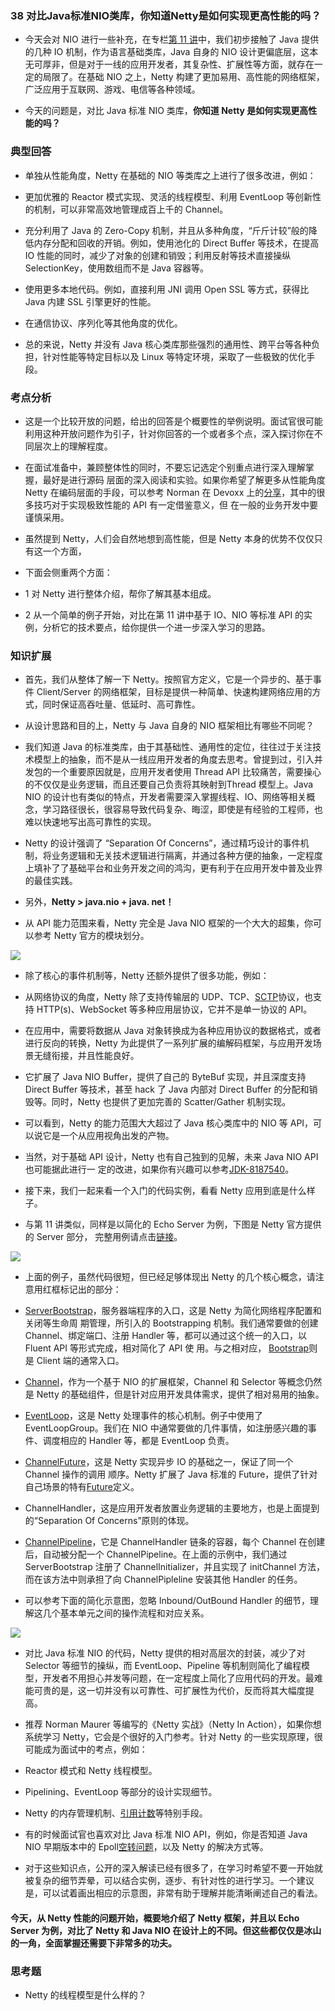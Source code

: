 ### 38 对比Java标准NIO类库，你知道Netty是如何实现更高性能的吗？
- 今天会对 NIO 进行一些补充，在专栏[第 11 讲](https://github.com/lu666666/notebooks/blob/master/java/0/1/11.md)中，我们初步接触了 Java 提供的几种 IO 机制，作为语言基础类库，Java 自身的 NIO 设计更偏底层，这本无可厚非，但是对于一线的应用开发者，其复杂性、扩展性等方面，就存在一定的局限了。在基础 NIO 之上，Netty 构建了更加易用、高性能的网络框架，广泛应用于互联网、游戏、电信等各种领域。
>
- 今天的问题是，对比 Java 标准 NIO 类库，**你知道 Netty 是如何实现更高性能的吗？**
>
### 典型回答
- 单独从性能角度，Netty 在基础的 NIO 等类库之上进行了很多改进，例如：
>
- 更加优雅的 Reactor 模式实现、灵活的线程模型、利用 EventLoop 等创新性的机制，可以非常高效地管理成百上千的 Channel。
>
- 充分利用了 Java 的 Zero-Copy 机制，并且从多种角度，“斤斤计较”般的降低内存分配和回收的开销。例如，使用池化的 Direct Buffer 等技术，在提高 IO 性能的同时，减少了对象的创建和销毁；利用反射等技术直接操纵 SelectionKey，使用数组而不是 Java 容器等。
>
- 使用更多本地代码。例如，直接利用 JNI 调用 Open SSL 等方式，获得比 Java 内建 SSL 引擎更好的性能。
>
- 在通信协议、序列化等其他角度的优化。
>
- 总的来说，Netty 并没有 Java 核心类库那些强烈的通用性、跨平台等各种负担，针对性能等特定目标以及 Linux 等特定环境，采取了一些极致的优化手段。
>
### 考点分析
- 这是一个比较开放的问题，给出的回答是个概要性的举例说明。面试官很可能利用这种开放问题作为引子，针对你回答的一个或者多个点，深入探讨你在不同层次上的理解程度。
>
- 在面试准备中，兼顾整体性的同时，不要忘记选定个别重点进行深入理解掌握，最好是进行源码
层面的深入阅读和实验。如果你希望了解更多从性能角度 Netty 在编码层面的手段，可以参考
Norman 在 Devoxx 上的[分享]()，其中的很多技巧对于实现极致性能的 API 有一定借鉴意义，但
在一般的业务开发中要谨慎采用。
>
- 虽然提到 Netty，人们会自然地想到高性能，但是 Netty 本身的优势不仅仅只有这一个方面，
>
- 下面会侧重两个方面：
>
- 1 对 Netty 进行整体介绍，帮你了解其基本组成。
>
- 2 从一个简单的例子开始，对比在第 11 讲中基于 IO、NIO 等标准 API 的实例，分析它的技术要点，给你提供一个进一步深入学习的思路。
>
### 知识扩展
- 首先，我们从整体了解一下 Netty。按照官方定义，它是一个异步的、基于事件 Client/Server 的网络框架，目标是提供一种简单、快速构建网络应用的方式，同时保证高吞吐量、低延时、高可靠性。
>
- 从设计思路和目的上，Netty 与 Java 自身的 NIO 框架相比有哪些不同呢？
>
- 我们知道 Java 的标准类库，由于其基础性、通用性的定位，往往过于关注技术模型上的抽象，而不是从一线应用开发者的角度去思考。曾提到过，引入并发包的一个重要原因就是，应用开发者使用 Thread API 比较痛苦，需要操心的不仅仅是业务逻辑，而且还要自己负责将其映射到Thread 模型上。Java NIO 的设计也有类似的特点，开发者需要深入掌握线程、IO、网络等相关概念，学习路径很长，很容易导致代码复杂、晦涩，即使是有经验的工程师，也难以快速地写出高可靠性的实现。
>
- Netty 的设计强调了 “Separation Of Concerns”，通过精巧设计的事件机制，将业务逻辑和无关技术逻辑进行隔离，并通过各种方便的抽象，一定程度上填补了了基础平台和业务开发之间的鸿沟，更有利于在应用开发中普及业界的最佳实践。
>
- 另外，**Netty > java.nio + java. net！**
>
- 从 API 能力范围来看，Netty 完全是 Java NIO 框架的一个大大的超集，你可以参考 Netty 官方的模块划分。
>
![](https://github.com/lu666666/notebooks/blob/master/java/0/3/pic/06.png)
>
- 除了核心的事件机制等，Netty 还额外提供了很多功能，例如：
>
- 从网络协议的角度，Netty 除了支持传输层的 UDP、TCP、[SCTP]()协议，也支持 HTTP(s)、WebSocket 等多种应用层协议，它并不是单一协议的 API。
>
- 在应用中，需要将数据从 Java 对象转换成为各种应用协议的数据格式，或者进行反向的转换，Netty 为此提供了一系列扩展的编解码框架，与应用开发场景无缝衔接，并且性能良好。
>
- 它扩展了 Java NIO Buffer，提供了自己的 ByteBuf 实现，并且深度支持 Direct Buffer 等技术，甚至 hack 了 Java 内部对 Direct Buffer 的分配和销毁等。同时，Netty 也提供了更加完善的 Scatter/Gather 机制实现。
>
- 可以看到，Netty 的能力范围大大超过了 Java 核心类库中的 NIO 等 API，可以说它是一个从应用视角出发的产物。
>
- 当然，对于基础 API 设计，Netty 也有自己独到的见解，未来 Java NIO API 也可能据此进行一
定的改进，如果你有兴趣可以参考[JDK-8187540]()。
>
- 接下来，我们一起来看一个入门的代码实例，看看 Netty 应用到底是什么样子。
>
- 与第 11 讲类似，同样是以简化的 Echo Server 为例，下图是 Netty 官方提供的 Server 部分，
完整用例请点击[链接]()。
>
![](https://github.com/lu666666/notebooks/blob/master/java/0/3/pic/07.png)
>
- 上面的例子，虽然代码很短，但已经足够体现出 Netty 的几个核心概念，请注意用红框标记出的部分：
>
- [ServerBootstrap]()，服务器端程序的入口，这是 Netty 为简化网络程序配置和关闭等生命周
期管理，所引入的 Bootstrapping 机制。我们通常要做的创建 Channel、绑定端口、注册
Handler 等，都可以通过这个统一的入口，以Fluent API 等形式完成，相对简化了 API 使
用。与之相对应， [Bootstrap]()则是 Client 端的通常入口。
>
- [Channel]()，作为一个基于 NIO 的扩展框架，Channel 和 Selector 等概念仍然是 Netty 的基础组件，但是针对应用开发具体需求，提供了相对易用的抽象。
>
- [EventLoop]()，这是 Netty 处理事件的核心机制。例子中使用了 EventLoopGroup。我们在 NIO 中通常要做的几件事情，如注册感兴趣的事件、调度相应的 Handler 等，都是 EventLoop 负责。
>
- [ChannelFuture]()，这是 Netty 实现异步 IO 的基础之一，保证了同一个 Channel 操作的调用
顺序。Netty 扩展了 Java 标准的 Future，提供了针对自己场景的特有[Future]()定义。
>
- ChannelHandler，这是应用开发者放置业务逻辑的主要地方，也是上面提到的“Separation Of Concerns”原则的体现。
>
- [ChannelPipeline]()，它是 ChannelHandler 链条的容器，每个 Channel 在创建后，自动被分配一个 ChannelPipeline。在上面的示例中，我们通过 ServerBootstrap 注册了 ChannelInitializer，并且实现了 initChannel 方法，而在该方法中则承担了向 ChannelPipleline 安装其他 Handler 的任务。
>
- 可以参考下面的简化示意图，忽略 Inbound/OutBound Handler 的细节，理解这几个基本单元之间的操作流程和对应关系。
>
![](https://github.com/lu666666/notebooks/blob/master/java/0/3/pic/08.png)
>
- 对比 Java 标准 NIO 的代码，Netty 提供的相对高层次的封装，减少了对 Selector 等细节的操纵，而 EventLoop、Pipeline 等机制则简化了编程模型，开发者不用担心并发等问题，在一定程度上简化了应用代码的开发。最难能可贵的是，这一切并没有以可靠性、可扩展性为代价，反而将其大幅度提高。
>
- 推荐 Norman Maurer 等编写的《Netty 实战》（Netty In Action），如果你想系统学习 Netty，它会是个很好的入门参考。针对 Netty 的一些实现原理，很可能成为面试中的考点，例如：
>
- Reactor 模式和 Netty 线程模型。
>
- Pipelining、EventLoop 等部分的设计实现细节。
>
- Netty 的内存管理机制、[引用计数]()等特别手段。
>
- 有的时候面试官也喜欢对比 Java 标准 NIO API，例如，你是否知道 Java NIO 早期版本中的
Epoll[空转问题]()，以及 Netty 的解决方式等。
>
- 对于这些知识点，公开的深入解读已经有很多了，在学习时希望不要一开始就被复杂的细节弄晕，可以结合实例，逐步、有针对性的进行学习。一个建议是，可以试着画出相应的示意图，非常有助于理解并能清晰阐述自己的看法。
>
#### 今天，从 Netty 性能的问题开始，概要地介绍了 Netty 框架，并且以 Echo Server 为例，对比了 Netty 和 Java NIO 在设计上的不同。但这些都仅仅是冰山的一角，全面掌握还需要下非常多的功夫。 
>
### 思考题
- Netty 的线程模型是什么样的？







